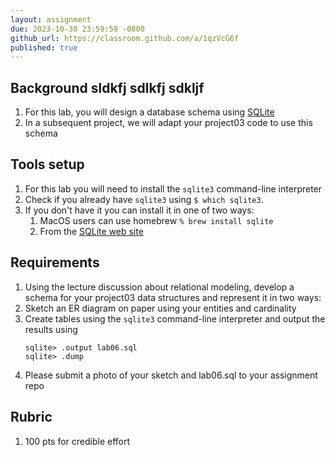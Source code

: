 ```yaml
---
layout: assignment
due: 2023-10-30 23:59:59 -0800
github_url: https://classroom.github.com/a/1qzVcG6f
published: true
---
```


## Background sldkfj sdlkfj sdkljf

1. For this lab, you will design a database schema using [SQLite](https://sqlite.org/index.html)
1. In a subsequent project, we will adapt your project03 code to use this schema 


## Tools setup

1. For this lab you will need to install the `sqlite3` command-line interpreter
1. Check if you already have `sqlite3`  using `$ which sqlite3`. 
1. If you don't have it you can install it in one of two ways:
    1. MacOS users can use homebrew `% brew install sqlite`
    1. From the [SQLite web site](https://sqlite.org/download.html)

## Requirements

1. Using the lecture discussion about relational modeling, develop a schema for your project03 data structures and represent it in two ways:
1. Sketch an ER diagram on paper using your entities and cardinality
1. Create tables using the `sqlite3` command-line interpreter and output the results using
    ```text
    sqlite> .output lab06.sql
    sqlite> .dump
    ```
1. Please submit a photo of your sketch and lab06.sql to your assignment repo

## Rubric

1. 100 pts for credible effort